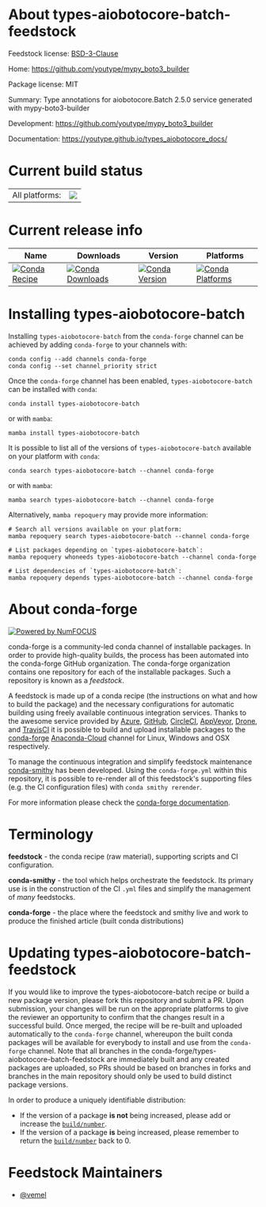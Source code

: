 About types-aiobotocore-batch-feedstock
=======================================

Feedstock license: [BSD-3-Clause](https://github.com/conda-forge/types-aiobotocore-batch-feedstock/blob/main/LICENSE.txt)

Home: https://github.com/youtype/mypy_boto3_builder

Package license: MIT

Summary: Type annotations for aiobotocore.Batch 2.5.0 service generated with mypy-boto3-builder

Development: https://github.com/youtype/mypy_boto3_builder

Documentation: https://youtype.github.io/types_aiobotocore_docs/

Current build status
====================


<table><tr><td>All platforms:</td>
    <td>
      <a href="https://dev.azure.com/conda-forge/feedstock-builds/_build/latest?definitionId=16778&branchName=main">
        <img src="https://dev.azure.com/conda-forge/feedstock-builds/_apis/build/status/types-aiobotocore-batch-feedstock?branchName=main">
      </a>
    </td>
  </tr>
</table>

Current release info
====================

| Name | Downloads | Version | Platforms |
| --- | --- | --- | --- |
| [![Conda Recipe](https://img.shields.io/badge/recipe-types--aiobotocore--batch-green.svg)](https://anaconda.org/conda-forge/types-aiobotocore-batch) | [![Conda Downloads](https://img.shields.io/conda/dn/conda-forge/types-aiobotocore-batch.svg)](https://anaconda.org/conda-forge/types-aiobotocore-batch) | [![Conda Version](https://img.shields.io/conda/vn/conda-forge/types-aiobotocore-batch.svg)](https://anaconda.org/conda-forge/types-aiobotocore-batch) | [![Conda Platforms](https://img.shields.io/conda/pn/conda-forge/types-aiobotocore-batch.svg)](https://anaconda.org/conda-forge/types-aiobotocore-batch) |

Installing types-aiobotocore-batch
==================================

Installing `types-aiobotocore-batch` from the `conda-forge` channel can be achieved by adding `conda-forge` to your channels with:

```
conda config --add channels conda-forge
conda config --set channel_priority strict
```

Once the `conda-forge` channel has been enabled, `types-aiobotocore-batch` can be installed with `conda`:

```
conda install types-aiobotocore-batch
```

or with `mamba`:

```
mamba install types-aiobotocore-batch
```

It is possible to list all of the versions of `types-aiobotocore-batch` available on your platform with `conda`:

```
conda search types-aiobotocore-batch --channel conda-forge
```

or with `mamba`:

```
mamba search types-aiobotocore-batch --channel conda-forge
```

Alternatively, `mamba repoquery` may provide more information:

```
# Search all versions available on your platform:
mamba repoquery search types-aiobotocore-batch --channel conda-forge

# List packages depending on `types-aiobotocore-batch`:
mamba repoquery whoneeds types-aiobotocore-batch --channel conda-forge

# List dependencies of `types-aiobotocore-batch`:
mamba repoquery depends types-aiobotocore-batch --channel conda-forge
```


About conda-forge
=================

[![Powered by
NumFOCUS](https://img.shields.io/badge/powered%20by-NumFOCUS-orange.svg?style=flat&colorA=E1523D&colorB=007D8A)](https://numfocus.org)

conda-forge is a community-led conda channel of installable packages.
In order to provide high-quality builds, the process has been automated into the
conda-forge GitHub organization. The conda-forge organization contains one repository
for each of the installable packages. Such a repository is known as a *feedstock*.

A feedstock is made up of a conda recipe (the instructions on what and how to build
the package) and the necessary configurations for automatic building using freely
available continuous integration services. Thanks to the awesome service provided by
[Azure](https://azure.microsoft.com/en-us/services/devops/), [GitHub](https://github.com/),
[CircleCI](https://circleci.com/), [AppVeyor](https://www.appveyor.com/),
[Drone](https://cloud.drone.io/welcome), and [TravisCI](https://travis-ci.com/)
it is possible to build and upload installable packages to the
[conda-forge](https://anaconda.org/conda-forge) [Anaconda-Cloud](https://anaconda.org/)
channel for Linux, Windows and OSX respectively.

To manage the continuous integration and simplify feedstock maintenance
[conda-smithy](https://github.com/conda-forge/conda-smithy) has been developed.
Using the ``conda-forge.yml`` within this repository, it is possible to re-render all of
this feedstock's supporting files (e.g. the CI configuration files) with ``conda smithy rerender``.

For more information please check the [conda-forge documentation](https://conda-forge.org/docs/).

Terminology
===========

**feedstock** - the conda recipe (raw material), supporting scripts and CI configuration.

**conda-smithy** - the tool which helps orchestrate the feedstock.
                   Its primary use is in the construction of the CI ``.yml`` files
                   and simplify the management of *many* feedstocks.

**conda-forge** - the place where the feedstock and smithy live and work to
                  produce the finished article (built conda distributions)


Updating types-aiobotocore-batch-feedstock
==========================================

If you would like to improve the types-aiobotocore-batch recipe or build a new
package version, please fork this repository and submit a PR. Upon submission,
your changes will be run on the appropriate platforms to give the reviewer an
opportunity to confirm that the changes result in a successful build. Once
merged, the recipe will be re-built and uploaded automatically to the
`conda-forge` channel, whereupon the built conda packages will be available for
everybody to install and use from the `conda-forge` channel.
Note that all branches in the conda-forge/types-aiobotocore-batch-feedstock are
immediately built and any created packages are uploaded, so PRs should be based
on branches in forks and branches in the main repository should only be used to
build distinct package versions.

In order to produce a uniquely identifiable distribution:
 * If the version of a package **is not** being increased, please add or increase
   the [``build/number``](https://docs.conda.io/projects/conda-build/en/latest/resources/define-metadata.html#build-number-and-string).
 * If the version of a package **is** being increased, please remember to return
   the [``build/number``](https://docs.conda.io/projects/conda-build/en/latest/resources/define-metadata.html#build-number-and-string)
   back to 0.

Feedstock Maintainers
=====================

* [@vemel](https://github.com/vemel/)


